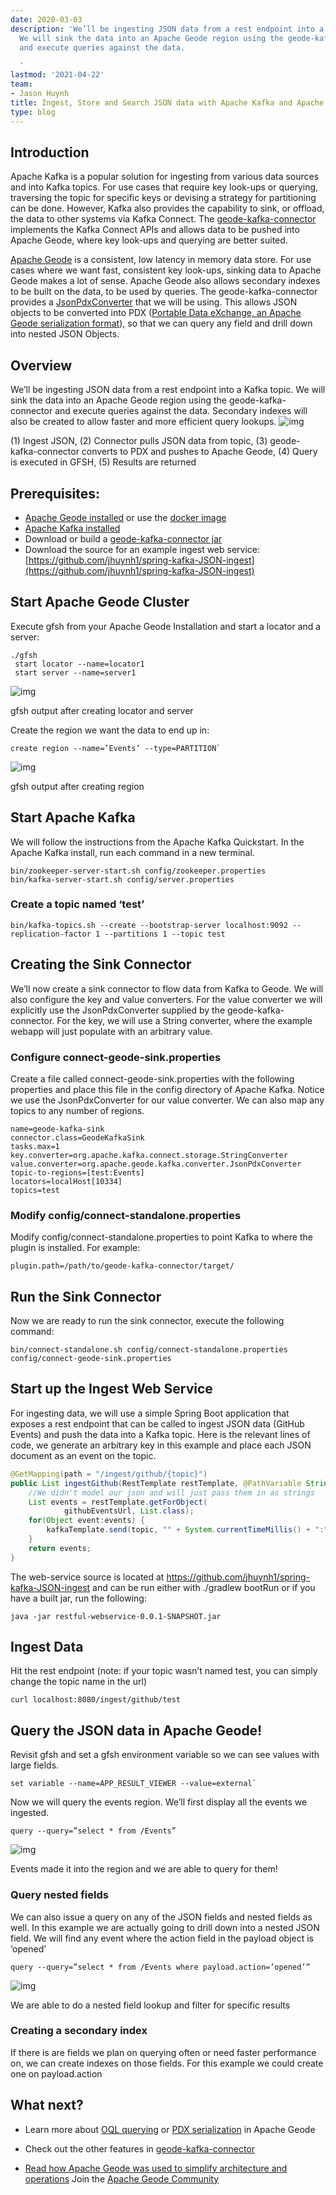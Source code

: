 ```yaml
---
date: 2020-03-03
description: 'We’ll be ingesting JSON data from a rest endpoint into a Kafka topic.
  We will sink the data into an Apache Geode region using the geode-kafka-connector
  and execute queries against the data.

  '
lastmod: '2021-04-22'
team:
- Jason Huynh
title: Ingest, Store and Search JSON data with Apache Kafka and Apache Geode
type: blog
---
```


## Introduction
Apache Kafka is a popular solution for ingesting from various data sources and into Kafka topics. For use cases that require key look-ups or querying, traversing the topic for specific keys or devising a strategy for partitioning can be done. However, Kafka also provides the capability to sink, or offload, the data to other systems via Kafka Connect. The [geode-kafka-connector](https://github.com/apache/geode-kafka-connector) implements the Kafka Connect APIs and allows data to be pushed into Apache Geode, where key look-ups and querying are better suited.

[Apache Geode](https://geode.apache.org/) is a consistent, low latency in memory data store. For use cases where we want fast, consistent key look-ups, sinking data to Apache Geode makes a lot of sense. Apache Geode also allows secondary indexes to be built on the data, to be used by queries. The geode-kafka-connector provides a [JsonPdxConverter](https://github.com/apache/geode-kafka-connector/blob/d6651f1ed78c09a533f478ded239a52cd2ffaca3/src/main/java/org/apache/geode/kafka/converter/JsonPdxConverter.java#L27) that we will be using. This allows JSON objects to be converted into PDX ([Portable Data eXchange, an Apache Geode serialization format](https://geode.apache.org/docs/guide/111/developing/data_serialization/gemfire_pdx_serialization.html)), so that we can query any field and drill down into nested JSON Objects.


## Overview
We’ll be ingesting JSON data from a rest endpoint into a Kafka topic. We will sink the data into an Apache Geode region using the geode-kafka-connector and execute queries against the data. Secondary indexes will also be created to allow faster and more efficient query lookups.
![img](/images/data-blogs/tanzu-gemfire/apache-geode-apache-kafka/diagrams/geode-kafka.png)

(1) Ingest JSON, (2) Connector pulls JSON data from topic, (3) geode-kafka-connector converts to PDX and pushes to Apache Geode, (4) Query is executed in GFSH, (5) Results are returned


## Prerequisites:
* [Apache Geode installed](https://geode.apache.org/releases/) or use the [docker image](https://hub.docker.com/r/apachegeode/geode/)
* [Apache Kafka installed](https://kafka.apache.org/downloads)
* Download or build a [geode-kafka-connector jar](https://github.com/apache/geode-kafka-connector)
* Download the source for an example ingest web service: [https://github.com/jhuynh1/spring-kafka-JSON-ingest](https://github.com/jhuynh1/spring-kafka-JSON-ingest)


## Start Apache Geode Cluster
Execute gfsh from your Apache Geode Installation and start a locator and a server:
```
./gfsh 
 start locator --name=locator1
 start server --name=server1
```

![img](/images/data-blogs/tanzu-gemfire/apache-geode-apache-kafka/geode-kafka-gfsh.png)

gfsh output after creating locator and server


Create the region we want the data to end up in:

```
create region --name=’Events’ --type=PARTITION`
```

![img](/images/data-blogs/tanzu-gemfire/apache-geode-apache-kafka/geode-kafka-gfsh-createregion.png)

gfsh output after creating region

## Start Apache Kafka
We will follow the instructions from the Apache Kafka Quickstart. In the Apache Kafka install, run each command in a new terminal.

```
bin/zookeeper-server-start.sh config/zookeeper.properties
bin/kafka-server-start.sh config/server.properties
```

### Create a topic named ‘test’

```
bin/kafka-topics.sh --create --bootstrap-server localhost:9092 --replication-factor 1 --partitions 1 --topic test
```

## Creating the Sink Connector
We’ll now create a sink connector to flow data from Kafka to Geode. We will also configure the key and value converters. For the value converter we will explicitly use the JsonPdxConverter supplied by the geode-kafka-connector. For the key, we will use a String converter, where the example webapp will just populate with an arbitrary value.

### Configure connect-geode-sink.properties
Create a file called connect-geode-sink.properties with the following properties and place this file in the config directory of Apache Kafka. Notice we use the JsonPdxConverter for our value converter. We can also map any topics to any number of regions.

```
name=geode-kafka-sink
connector.class=GeodeKafkaSink
tasks.max=1
key.converter=org.apache.kafka.connect.storage.StringConverter
value.converter=org.apache.geode.kafka.converter.JsonPdxConverter
topic-to-regions=[test:Events]
locators=localHost[10334]
topics=test
```

### Modify config/connect-standalone.properties
Modify config/connect-standalone.properties to point Kafka to where the plugin is installed. For example:

```
plugin.path=/path/to/geode-kafka-connector/target/
```

## Run the Sink Connector
Now we are ready to run the sink connector, execute the following command:

```
bin/connect-standalone.sh config/connect-standalone.properties config/connect-geode-sink.properties
```

## Start up the Ingest Web Service
For ingesting data, we will use a simple Spring Boot application that exposes a rest endpoint that can be called to ingest JSON data (GitHub Events) and push the data into a Kafka topic.
Here is the relevant lines of code, we generate an arbitrary key in this example and place each JSON document as an event on the topic.

```java
@GetMapping(path = "/ingest/github/{topic}")
public List ingestGithub(RestTemplate restTemplate, @PathVariable String topic) {
    //We didn't model our json and will just pass them in as strings
    List events = restTemplate.getForObject(
            githubEventsUrl, List.class);
    for(Object event:events) {
        kafkaTemplate.send(topic, "" + System.currentTimeMillis() + ":" + event.hashCode(), event);
    }
    return events;
}
```
The web-service source is located at https://github.com/jhuynh1/spring-kafka-JSON-ingest and can be run either with ./gradlew bootRun or if you have a built jar, run the following:

```
java -jar restful-webservice-0.0.1-SNAPSHOT.jar
```

## Ingest Data
Hit the rest endpoint (note: if your topic wasn’t named test, you can simply change the topic name in the url)

```
curl localhost:8080/ingest/github/test
```

## Query the JSON data in Apache Geode!
Revisit gfsh and set a gfsh environment variable so we can see values with large fields.

```
set variable --name=APP_RESULT_VIEWER --value=external`
```

Now we will query the events region. We’ll first display all the events we ingested.

```
query --query=”select * from /Events”
```

![img](/images/data-blogs/tanzu-gemfire/apache-geode-apache-kafka/geode-kafka-region-events.png)

Events made it into the region and we are able to query for them!

### Query nested fields
We can also issue a query on any of the JSON fields and nested fields as well. In this example we are actually going to drill down into a nested JSON field. We will find any event where the action field in the payload object is ‘opened’

```
query --query=”select * from /Events where payload.action=’opened’”
```

![img](/images/data-blogs/tanzu-gemfire/apache-geode-apache-kafka/geode-kafka-field-lookup.png)

We are able to do a nested field lookup and filter for specific results

### Creating a secondary index
If there is are fields we plan on querying often or need faster performance on, we can create indexes on those fields. For this example we could create one on payload.action

## What next?
- Learn more about [OQL querying](https://geode.apache.org/docs/guide/111/developing/querying_basics/query_basics.html) or [PDX serialization](https://geode.apache.org/docs/guide/15/developing/data_serialization/gemfire_pdx_serialization.html) in Apache Geode

- Check out the other features in [geode-kafka-connector](https://github.com/apache/geode-kafka-connector)

- [Read how Apache Geode was used to simplify architecture and operations](https://www.pymma.com/index.php/blogs/data-analytic-apache-geode-a-successful-alternative-to-kafka-spark-and-storm)
Join the [Apache Geode Community](https://geode.apache.org/community/)